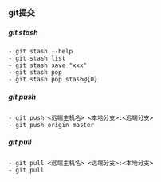 
### git提交

##### git stash
    - git stash --help
    - git stash list
    - git stash save "xxx"
    - git stash pop
    - git stash pop stash@{0}

##### git push
    - git push <远端主机名> <本地分支>:<远端分支>
    - git push origin master

##### git pull
    - git pull <远端主机名> <远端分支>:<本地分支>
    - git pull
